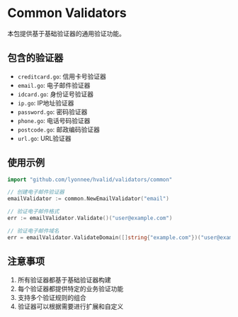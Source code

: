 # Common Validators

本包提供基于基础验证器的通用验证功能。

## 包含的验证器

- `creditcard.go`: 信用卡号验证器
- `email.go`: 电子邮件验证器
- `idcard.go`: 身份证号验证器
- `ip.go`: IP地址验证器
- `password.go`: 密码验证器
- `phone.go`: 电话号码验证器
- `postcode.go`: 邮政编码验证器
- `url.go`: URL验证器

## 使用示例

```go
import "github.com/lyonnee/hvalid/validators/common"

// 创建电子邮件验证器
emailValidator := common.NewEmailValidator("email")

// 验证电子邮件格式
err := emailValidator.Validate()("user@example.com")

// 验证电子邮件域名
err = emailValidator.ValidateDomain([]string{"example.com"})("user@example.com")
```

## 注意事项

1. 所有验证器都基于基础验证器构建
2. 每个验证器都提供特定的业务验证功能
3. 支持多个验证规则的组合
4. 验证器可以根据需要进行扩展和自定义 